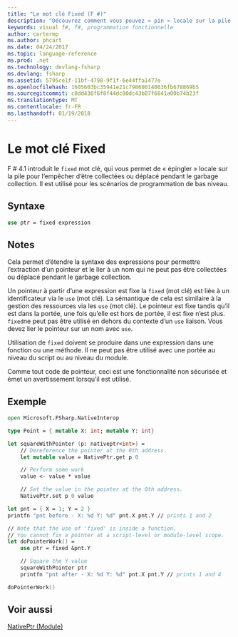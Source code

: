 ```yaml
---
title: "Le mot clé Fixed (F #)"
description: "Découvrez comment vous pouvez « pin » locale sur la pile pour empêcher la collection avec F # « fixed » (mot clé)."
keywords: visual f#, f#, programmation fonctionnelle
author: cartermp
ms.author: phcart
ms.date: 04/24/2017
ms.topic: language-reference
ms.prod: .net
ms.technology: devlang-fsharp
ms.devlang: fsharp
ms.assetid: 5795ce1f-11bf-4798-9f1f-6e44ffa1477e
ms.openlocfilehash: 1605603bc35941e21c798600140036fb678869b5
ms.sourcegitcommit: c0dd436f6f8f44dc80dc43b07f6841a00b74b23f
ms.translationtype: MT
ms.contentlocale: fr-FR
ms.lasthandoff: 01/19/2018
---
```

# <a name="the-fixed-keyword"></a>Le mot clé Fixed

F # 4.1 introduit le `fixed` mot clé, qui vous permet de « épingler » locale sur la pile pour l’empêcher d’être collectées ou déplacé pendant le garbage collection.  Il est utilisé pour les scénarios de programmation de bas niveau.

## <a name="syntax"></a>Syntaxe

```fsharp
use ptr = fixed expression
```

## <a name="remarks"></a>Notes

Cela permet d’étendre la syntaxe des expressions pour permettre l’extraction d’un pointeur et le lier à un nom qui ne peut pas être collectées ou déplacé pendant le garbage collection.  

Un pointeur à partir d’une expression est fixe la `fixed` (mot clé) est liée à un identificateur via le `use` (mot clé).  La sémantique de cela est similaire à la gestion des ressources via les `use` (mot clé).  Le pointeur est fixe tandis qu’il est dans la portée, une fois qu’elle est hors de portée, il est fixe n’est plus.  `fixed`ne peut pas être utilisé en dehors du contexte d’un `use` liaison.  Vous devez lier le pointeur sur un nom avec `use`.

Utilisation de `fixed` doivent se produire dans une expression dans une fonction ou une méthode.  Il ne peut pas être utilisé avec une portée au niveau du script ou au niveau du module.

Comme tout code de pointeur, ceci est une fonctionnalité non sécurisée et émet un avertissement lorsqu’il est utilisé.

## <a name="example"></a>Exemple

```fsharp
open Microsoft.FSharp.NativeInterop

type Point = { mutable X: int; mutable Y: int}

let squareWithPointer (p: nativeptr<int>) =
    // Dereference the pointer at the 0th address.
    let mutable value = NativePtr.get p 0

    // Perform some work
    value <- value * value

    // Set the value in the pointer at the 0th address.
    NativePtr.set p 0 value

let pnt = { X = 1; Y = 2 }
printfn "pnt before - X: %d Y: %d" pnt.X pnt.Y // prints 1 and 2

// Note that the use of 'fixed' is inside a function.
// You cannot fix a pointer at a script-level or module-level scope.
let doPointerWork() =
    use ptr = fixed &pnt.Y

    // Square the Y value
    squareWithPointer ptr
    printfn "pnt after - X: %d Y: %d" pnt.X pnt.Y // prints 1 and 4

doPointerWork()
```

## <a name="see-also"></a>Voir aussi

[NativePtr (Module)](https://msdn.microsoft.com/visualfsharpdocs/conceptual/nativeinterop.nativeptr-module-%5Bfsharp%5D)
